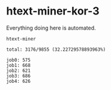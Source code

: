 # htext-miner-kor-3

Everything doing here is automated.

```
htext-miner

total: 3176/9855 (32.22729578893963%)

job0: 575
job1: 668
job2: 621
job3: 686
job4: 626
```